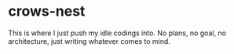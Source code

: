 crows-nest
==========

This is where I just push my idle codings into. No plans, no goal, no architecture, just writing whatever comes to mind.
